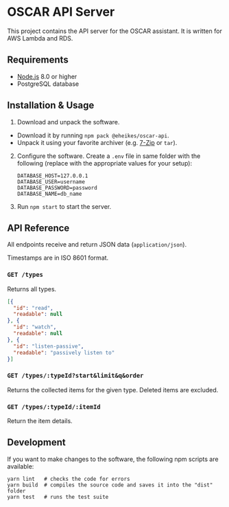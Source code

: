 # OSCAR API Server

This project contains the API server for the OSCAR assistant. It is written for AWS Lambda and RDS.

## Requirements

* [Node.js](https://nodejs.org/) 8.0 or higher
* PostgreSQL database

## Installation & Usage

1. Download and unpack the software.
  * Download it by running `npm pack @eheikes/oscar-api`.
  * Unpack it using your favorite archiver (e.g. [7-Zip](https://www.7-zip.org) or `tar`).
2. Configure the software. Create a `.env` file in same folder with the following (replace with the appropriate values for your setup):

    ```
    DATABASE_HOST=127.0.0.1
    DATABASE_USER=username
    DATABASE_PASSWORD=password
    DATABASE_NAME=db_name
    ```

3. Run `npm start` to start the server.

## API Reference

All endpoints receive and return JSON data (`application/json`).

Timestamps are in ISO 8601 format.

### `GET /types`

Returns all types.

```json
[{
  "id": "read",
  "readable": null
}, {
  "id": "watch",
  "readable": null
}, {
  "id": "listen-passive",
  "readable": "passively listen to"
}]
```


### `GET /types/:typeId?start&limit&q&order`

Returns the collected items for the given type. Deleted items are excluded.

### `GET /types/:typeId/:itemId`

Return the item details.

## Development

If you want to make changes to the software, the following npm scripts are available:

```
yarn lint   # checks the code for errors
yarn build  # compiles the source code and saves it into the "dist" folder
yarn test   # runs the test suite
```
